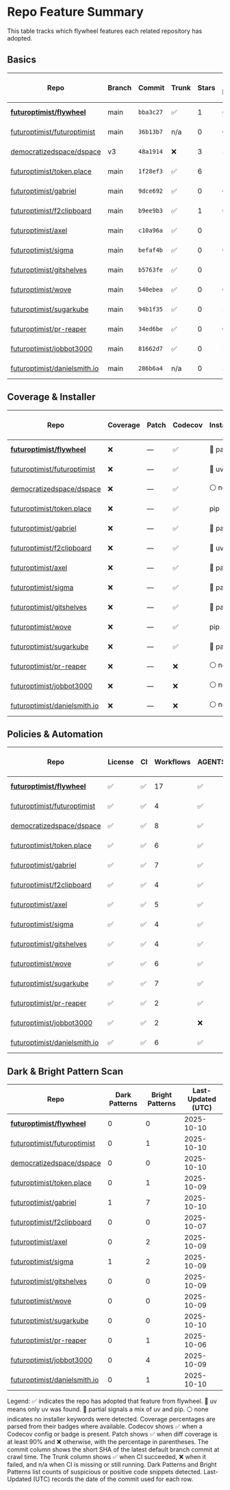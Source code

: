 # Repo Feature Summary

This table tracks which flywheel features each related repository has adopted.

<!-- spellchecker: disable -->
## Basics
| Repo | Branch | Commit | Trunk | Stars | Open Issues | Last-Updated (UTC) |
| ---- | ------ | ------ | ----- | ----- | ----------- | ----------------- |
| **[futuroptimist/flywheel](https://github.com/futuroptimist/flywheel)** | main | `bba3c27` | ✅ | 1 | 6 | 2025-10-10 |
| [futuroptimist/futuroptimist](https://github.com/futuroptimist/futuroptimist) | main | `36b13b7` | n/a | 0 | 0 | 2025-10-10 |
| [democratizedspace/dspace](https://github.com/democratizedspace/dspace) | v3 | `48a1914` | ❌ | 3 | 37 | 2025-10-10 |
| [futuroptimist/token.place](https://github.com/futuroptimist/token.place) | main | `1f28ef3` | ✅ | 6 | 12 | 2025-10-09 |
| [futuroptimist/gabriel](https://github.com/futuroptimist/gabriel) | main | `9dce692` | ✅ | 0 | 0 | 2025-10-10 |
| [futuroptimist/f2clipboard](https://github.com/futuroptimist/f2clipboard) | main | `b9ee9b3` | ✅ | 1 | 0 | 2025-10-07 |
| [futuroptimist/axel](https://github.com/futuroptimist/axel) | main | `c10a96a` | ✅ | 0 | 1 | 2025-10-09 |
| [futuroptimist/sigma](https://github.com/futuroptimist/sigma) | main | `befaf4b` | ✅ | 0 | 0 | 2025-10-09 |
| [futuroptimist/gitshelves](https://github.com/futuroptimist/gitshelves) | main | `b5763fe` | ✅ | 0 | 1 | 2025-10-09 |
| [futuroptimist/wove](https://github.com/futuroptimist/wove) | main | `540ebea` | ✅ | 0 | 0 | 2025-10-09 |
| [futuroptimist/sugarkube](https://github.com/futuroptimist/sugarkube) | main | `94b1f35` | ✅ | 0 | 2 | 2025-10-10 |
| [futuroptimist/pr-reaper](https://github.com/futuroptimist/pr-reaper) | main | `34ed6be` | ✅ | 0 | 0 | 2025-10-06 |
| [futuroptimist/jobbot3000](https://github.com/futuroptimist/jobbot3000) | main | `81662d7` | ✅ | 0 | 5 | 2025-10-09 |
| [futuroptimist/danielsmith.io](https://github.com/futuroptimist/danielsmith.io) | main | `286b6a4` | n/a | 0 | 3 | 2025-10-10 |

## Coverage & Installer
| Repo | Coverage | Patch | Codecov | Installer | Last-Updated (UTC) |
| ---- | -------- | ----- | ------- | --------- | ----------------- |
| **[futuroptimist/flywheel](https://github.com/futuroptimist/flywheel)** | ❌ | — | ✅ | 🔶 partial | 2025-10-10 |
| [futuroptimist/futuroptimist](https://github.com/futuroptimist/futuroptimist) | ❌ | — | ✅ | 🚀 uv | 2025-10-10 |
| [democratizedspace/dspace](https://github.com/democratizedspace/dspace) | ❌ | — | ✅ | ⚪ none | 2025-10-10 |
| [futuroptimist/token.place](https://github.com/futuroptimist/token.place) | ❌ | — | ✅ | pip | 2025-10-09 |
| [futuroptimist/gabriel](https://github.com/futuroptimist/gabriel) | ❌ | — | ✅ | 🔶 partial | 2025-10-10 |
| [futuroptimist/f2clipboard](https://github.com/futuroptimist/f2clipboard) | ❌ | — | ✅ | 🚀 uv | 2025-10-07 |
| [futuroptimist/axel](https://github.com/futuroptimist/axel) | ❌ | — | ✅ | 🔶 partial | 2025-10-09 |
| [futuroptimist/sigma](https://github.com/futuroptimist/sigma) | ❌ | — | ✅ | 🔶 partial | 2025-10-09 |
| [futuroptimist/gitshelves](https://github.com/futuroptimist/gitshelves) | ❌ | — | ✅ | 🔶 partial | 2025-10-09 |
| [futuroptimist/wove](https://github.com/futuroptimist/wove) | ❌ | — | ✅ | pip | 2025-10-09 |
| [futuroptimist/sugarkube](https://github.com/futuroptimist/sugarkube) | ❌ | — | ✅ | 🔶 partial | 2025-10-10 |
| [futuroptimist/pr-reaper](https://github.com/futuroptimist/pr-reaper) | ❌ | — | ❌ | ⚪ none | 2025-10-06 |
| [futuroptimist/jobbot3000](https://github.com/futuroptimist/jobbot3000) | ❌ | — | ❌ | ⚪ none | 2025-10-09 |
| [futuroptimist/danielsmith.io](https://github.com/futuroptimist/danielsmith.io) | ❌ | — | ❌ | ⚪ none | 2025-10-10 |

## Policies & Automation
| Repo | License | CI | Workflows | AGENTS.md | Code of Conduct | Contributing | Pre-commit | Last-Updated (UTC) |
| ---- | ------- | -- | --------- | --------- | --------------- | ------------ | ---------- | ----------------- |
| **[futuroptimist/flywheel](https://github.com/futuroptimist/flywheel)** | ✅ | ✅ | 17 | ✅ | ✅ | ✅ | ✅ | 2025-10-10 |
| [futuroptimist/futuroptimist](https://github.com/futuroptimist/futuroptimist) | ✅ | ✅ | 4 | ✅ | ✅ | ✅ | ✅ | 2025-10-10 |
| [democratizedspace/dspace](https://github.com/democratizedspace/dspace) | ✅ | ✅ | 8 | ✅ | ✅ | ✅ | ✅ | 2025-10-10 |
| [futuroptimist/token.place](https://github.com/futuroptimist/token.place) | ✅ | ✅ | 6 | ✅ | ✅ | ✅ | ✅ | 2025-10-09 |
| [futuroptimist/gabriel](https://github.com/futuroptimist/gabriel) | ✅ | ✅ | 7 | ✅ | ✅ | ✅ | ✅ | 2025-10-10 |
| [futuroptimist/f2clipboard](https://github.com/futuroptimist/f2clipboard) | ✅ | ✅ | 4 | ✅ | ✅ | ✅ | ✅ | 2025-10-07 |
| [futuroptimist/axel](https://github.com/futuroptimist/axel) | ✅ | ✅ | 5 | ✅ | ✅ | ✅ | ✅ | 2025-10-09 |
| [futuroptimist/sigma](https://github.com/futuroptimist/sigma) | ✅ | ✅ | 4 | ✅ | ✅ | ✅ | ✅ | 2025-10-09 |
| [futuroptimist/gitshelves](https://github.com/futuroptimist/gitshelves) | ✅ | ✅ | 4 | ✅ | ❌ | ❌ | ❌ | 2025-10-09 |
| [futuroptimist/wove](https://github.com/futuroptimist/wove) | ✅ | ✅ | 6 | ✅ | ✅ | ✅ | ✅ | 2025-10-09 |
| [futuroptimist/sugarkube](https://github.com/futuroptimist/sugarkube) | ✅ | ✅ | 7 | ✅ | ✅ | ✅ | ✅ | 2025-10-10 |
| [futuroptimist/pr-reaper](https://github.com/futuroptimist/pr-reaper) | ✅ | ✅ | 2 | ✅ | ✅ | ✅ | ❌ | 2025-10-06 |
| [futuroptimist/jobbot3000](https://github.com/futuroptimist/jobbot3000) | ✅ | ✅ | 2 | ❌ | ❌ | ❌ | ❌ | 2025-10-09 |
| [futuroptimist/danielsmith.io](https://github.com/futuroptimist/danielsmith.io) | ✅ | ✅ | 6 | ✅ | ❌ | ❌ | ✅ | 2025-10-10 |

## Dark & Bright Pattern Scan
| Repo | Dark Patterns | Bright Patterns | Last-Updated (UTC) |
| ---- | ------------- | --------------- | ----------------- |
| **[futuroptimist/flywheel](https://github.com/futuroptimist/flywheel)** | 0 | 0 | 2025-10-10 |
| [futuroptimist/futuroptimist](https://github.com/futuroptimist/futuroptimist) | 0 | 1 | 2025-10-10 |
| [democratizedspace/dspace](https://github.com/democratizedspace/dspace) | 0 | 0 | 2025-10-10 |
| [futuroptimist/token.place](https://github.com/futuroptimist/token.place) | 0 | 1 | 2025-10-09 |
| [futuroptimist/gabriel](https://github.com/futuroptimist/gabriel) | 1 | 7 | 2025-10-10 |
| [futuroptimist/f2clipboard](https://github.com/futuroptimist/f2clipboard) | 0 | 0 | 2025-10-07 |
| [futuroptimist/axel](https://github.com/futuroptimist/axel) | 0 | 2 | 2025-10-09 |
| [futuroptimist/sigma](https://github.com/futuroptimist/sigma) | 1 | 2 | 2025-10-09 |
| [futuroptimist/gitshelves](https://github.com/futuroptimist/gitshelves) | 0 | 0 | 2025-10-09 |
| [futuroptimist/wove](https://github.com/futuroptimist/wove) | 0 | 0 | 2025-10-09 |
| [futuroptimist/sugarkube](https://github.com/futuroptimist/sugarkube) | 0 | 0 | 2025-10-10 |
| [futuroptimist/pr-reaper](https://github.com/futuroptimist/pr-reaper) | 0 | 1 | 2025-10-06 |
| [futuroptimist/jobbot3000](https://github.com/futuroptimist/jobbot3000) | 0 | 4 | 2025-10-09 |
| [futuroptimist/danielsmith.io](https://github.com/futuroptimist/danielsmith.io) | 0 | 1 | 2025-10-10 |

Legend: ✅ indicates the repo has adopted that feature from flywheel. 🚀 uv means only uv was found. 🔶 partial signals a mix of uv and pip. ⚪ none indicates no installer keywords were detected.
Coverage percentages are parsed from their badges where available. Codecov shows ✅ when a Codecov config or badge is present. Patch shows ✅ when diff coverage is at least 90% and ❌ otherwise, with the percentage in parentheses.
The commit column shows the short SHA of the latest default branch commit at crawl time. The Trunk column shows ✅ when CI succeeded, ❌ when it failed, and n/a when CI is missing or still running. Dark Patterns and Bright Patterns list counts of suspicious or positive code snippets detected.
Last-Updated (UTC) records the date of the commit used for each row.

